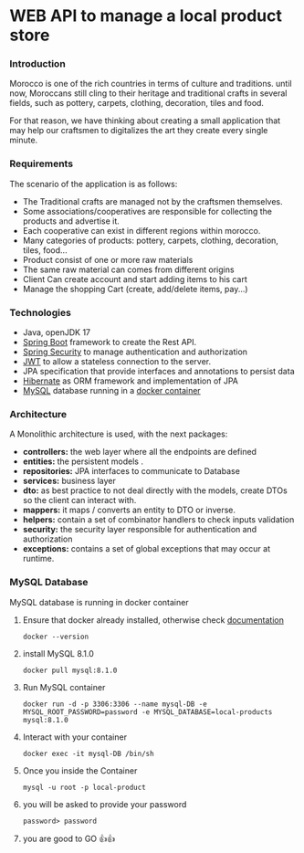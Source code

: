 # WEB API to manage a local product store

### Introduction
Morocco is one of the rich countries in terms of culture and traditions.
until now, Moroccans still cling to their heritage and traditional crafts 
in several fields, such as pottery, carpets, clothing, decoration, tiles and food.

For that reason, we have thinking about creating a small application that may help
our craftsmen to digitalizes the art they create every single minute.

### Requirements
The scenario of the application is as follows: 

- The Traditional crafts are managed not by the craftsmen themselves.
- Some associations/cooperatives are responsible for collecting the products and advertise it.
- Each cooperative can exist in different regions within morocco.
- Many categories of products: pottery, carpets, clothing, decoration, tiles, food...
- Product consist of one or more raw materials
- The same raw material can comes from different origins
- Client Can create account and start adding items to his cart
- Manage the shopping Cart (create, add/delete items, pay...)

### Technologies
- Java, openJDK 17
- [Spring Boot](https://spring.io/projects/spring-boot) framework 
to create the Rest API.
- [Spring Security](https://spring.io/projects/spring-security) to manage authentication and authorization 
- [JWT](https://jwt.io/) to allow a stateless connection to the server.
- JPA specification that provide interfaces and annotations to persist data
- [Hibernate](https://hibernate.org/) as ORM framework and implementation of JPA
- [MySQL](https://www.mysql.com/) database running in a [docker container](https://www.docker.com/resources/what-container/)

### Architecture 
A Monolithic architecture is used, with the next packages:
- **controllers:** the web layer where all the endpoints are defined
- **entities:** the persistent models .
- **repositories:** JPA interfaces to communicate to Database
- **services:** business layer
- **dto:** as best practice to not deal directly with the models, create DTOs so the client can interact with.
- **mappers:** it maps / converts an entity to DTO or inverse.
- **helpers:** contain a set of combinator handlers to check inputs validation
- **security:** the security layer responsible for authentication and authorization
- **exceptions:** contains a set of global exceptions that may occur at runtime.

### MySQL Database
MySQL database is running in docker container
1. Ensure that docker already installed, otherwise check [documentation](https://docs.docker.com/engine/install/)
    ```docker
    docker --version   
    ```
2. install MySQL 8.1.0 
    ```docker
    docker pull mysql:8.1.0   
    ```
3. Run MySQL container
    ```docker
    docker run -d -p 3306:3306 --name mysql-DB -e MYSQL_ROOT_PASSWORD=password -e MYSQL_DATABASE=local-products mysql:8.1.0
    ```
4. Interact with your container
    ```docker
    docker exec -it mysql-DB /bin/sh 
    ```
5. Once you inside the Container
    ```mysql
    mysql -u root -p local-product
    ```
6. you will be asked to provide your password
    ```mysql
    password> password
    ```
7. you are good to GO  👍👍

